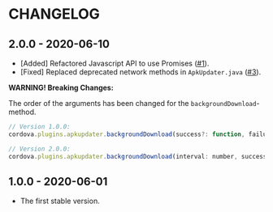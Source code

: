 # CHANGELOG

## 2.0.0 - 2020-06-10

- [Added] Refactored Javascript API to use Promises ([#1](https://github.com/kolbasa/cordova-plugin-apkupdater/issues/1)).
- [Fixed] Replaced deprecated network methods in `ApkUpdater.java` ([#3](https://github.com/kolbasa/cordova-plugin-apkupdater/issues/3)).

**WARNING! Breaking Changes:**

The order of the arguments has been changed for the `backgroundDownload`-method.

```javascript
// Version 1.0.0:
cordova.plugins.apkupdater.backgroundDownload(success?: function, failure?: function, interval: number)

// Version 2.0.0:
cordova.plugins.apkupdater.backgroundDownload(interval: number, success?: function, failure?: function)
```

## 1.0.0 - 2020-06-01

- The first stable version.


